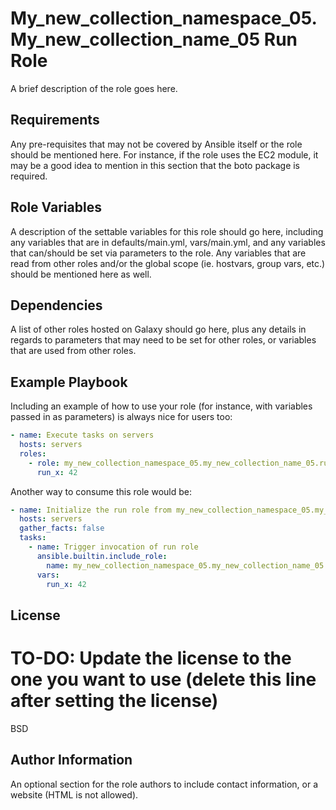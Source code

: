 My_new_collection_namespace_05.My_new_collection_name_05 Run Role
========================

A brief description of the role goes here.

Requirements
------------

Any pre-requisites that may not be covered by Ansible itself or the role should be mentioned here. For instance, if the role uses the EC2 module, it may be a good idea to mention in this section that the boto package is required.

Role Variables
--------------

A description of the settable variables for this role should go here, including any variables that are in defaults/main.yml, vars/main.yml, and any variables that can/should be set via parameters to the role. Any variables that are read from other roles and/or the global scope (ie. hostvars, group vars, etc.) should be mentioned here as well.

Dependencies
------------

A list of other roles hosted on Galaxy should go here, plus any details in regards to parameters that may need to be set for other roles, or variables that are used from other roles.

Example Playbook
----------------

Including an example of how to use your role (for instance, with variables passed in as parameters) is always nice for users too:

```yaml
- name: Execute tasks on servers
  hosts: servers
  roles:
    - role: my_new_collection_namespace_05.my_new_collection_name_05.run
      run_x: 42
```

Another way to consume this role would be:

```yaml
- name: Initialize the run role from my_new_collection_namespace_05.my_new_collection_name_05
  hosts: servers
  gather_facts: false
  tasks:
    - name: Trigger invocation of run role
      ansible.builtin.include_role:
        name: my_new_collection_namespace_05.my_new_collection_name_05.run
      vars:
        run_x: 42
```

License
-------

# TO-DO: Update the license to the one you want to use (delete this line after setting the license)
BSD

Author Information
------------------

An optional section for the role authors to include contact information, or a website (HTML is not allowed).
